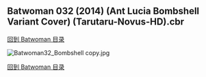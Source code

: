 ## Batwoman 032 (2014) (Ant Lucia Bombshell Variant Cover) (Tarutaru-Novus-HD).cbr


[回到 Batwoman 目录](https://github.com/alicewish/markdown/blob/master/series/Batwoman.md)


![Batwoman32_Bombshell copy.jpg](https://wx1.sinaimg.cn/large/6a9fdecagy1fq32x7oeoij21kw2exb29.jpg)

[回到 Batwoman 目录](https://github.com/alicewish/markdown/blob/master/series/Batwoman.md)

